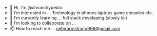 - 👋 Hi, I’m @chrunchypedro
- 👀 I’m interested in ... Technology ie phones laptops game consoles etc.
- 🌱 I’m currently learning ... full stack developing (slowly lol)
- 💞️ I’m looking to collaborate on ...
- 📫 How to reach me ... peterarmstrong999@gmail.com

<!---
chrunchypedro/chrunchypedro is a ✨ special ✨ repository because its `README.md` (this file) appears on your GitHub profile.
You can click the Preview link to take a look at your changes.
--->
